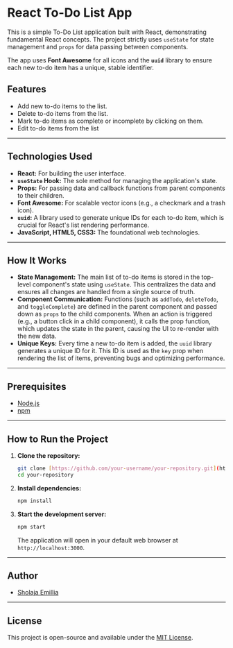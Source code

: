# React To-Do List App

This is a simple To-Do List application built with React, demonstrating fundamental React concepts. The project strictly uses `useState` for state management and `props` for data passing between components.

The app uses **Font Awesome** for all icons and the **`uuid`** library to ensure each new to-do item has a unique, stable identifier.

## Features

-   Add new to-do items to the list.
-   Delete to-do items from the list.
-   Mark to-do items as complete or incomplete by clicking on them.
-   Edit to-do items from the list

---

## Technologies Used

-   **React:** For building the user interface.
-   **`useState` Hook:** The sole method for managing the application's state.
-   **Props:** For passing data and callback functions from parent components to their children.
-   **Font Awesome:** For scalable vector icons (e.g., a checkmark and a trash icon).
-   **`uuid`:** A library used to generate unique IDs for each to-do item, which is crucial for React's list rendering performance.
-   **JavaScript, HTML5, CSS3:** The foundational web technologies.

---

## How It Works

-   **State Management:** The main list of to-do items is stored in the top-level component's state using `useState`. This centralizes the data and ensures all changes are handled from a single source of truth.
-   **Component Communication:** Functions (such as `addTodo`, `deleteTodo`, and `toggleComplete`) are defined in the parent component and passed down as `props` to the child components. When an action is triggered (e.g., a button click in a child component), it calls the prop function, which updates the state in the parent, causing the UI to re-render with the new data.
-   **Unique Keys:** Every time a new to-do item is added, the `uuid` library generates a unique ID for it. This ID is used as the `key` prop when rendering the list of items, preventing bugs and optimizing performance.

---

## Prerequisites

-   [Node.js](https://nodejs.org/)
-   [npm](https://www.npmjs.com/)

---

## How to Run the Project

1.  **Clone the repository:**
    ```bash
    git clone [https://github.com/your-username/your-repository.git](https://github.com/your-username/your-repository.git)
    cd your-repository
    ```

2.  **Install dependencies:**
    ```bash
    npm install
    ```

3.  **Start the development server:**
    ```bash
    npm start
    ```
    The application will open in your default web browser at `http://localhost:3000`.

---

## Author

-   [Sholaja Emillia](https://github.com/EmilliaSholaja)

---

## License

This project is open-source and available under the [MIT License](https://opensource.org/licenses/MIT).

